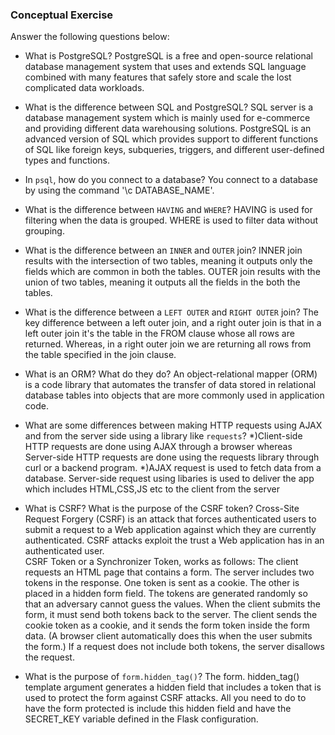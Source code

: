 ### Conceptual Exercise

Answer the following questions below:

- What is PostgreSQL?
       PostgreSQL is a free and open-source relational database management system that uses and extends SQL language
       combined with many features that safely store and scale the lost complicated data workloads.


- What is the difference between SQL and PostgreSQL?
        SQL server is a database management system which is mainly used for e-commerce and providing different data warehousing solutions. PostgreSQL is an advanced version of SQL which provides support to different functions of SQL like foreign keys, subqueries, triggers, and different user-defined types and functions.


- In `psql`, how do you connect to a database?
        You connect to a database by using the command '\c DATABASE_NAME'.


- What is the difference between `HAVING` and `WHERE`?
        HAVING is used for filtering when the data is grouped. WHERE is used to filter data without grouping.
        
- What is the difference between an `INNER` and `OUTER` join?
        INNER join results with the intersection of two tables, meaning it outputs only the fields which are common in both the tables.
        OUTER join results with the union of two tables, meaning it outputs all the fields in the both the tables.

- What is the difference between a `LEFT OUTER` and `RIGHT OUTER` join?
        The key difference between a left outer join, and a right outer join is that in a left outer join it's the table in the FROM clause whose all rows are returned. Whereas, in a right outer join we are returning all rows from the table specified in the join clause.

- What is an ORM? What do they do?
        An object-relational mapper (ORM) is a code library that automates the transfer of data stored in relational database tables into objects that are more commonly used in application code.

- What are some differences between making HTTP requests using AJAX 
  and from the server side using a library like `requests`?
        *)Client-side HTTP requests are done using AJAX through a browser whereas Server-side HTTP requests are done using the requests library through curl or a backend program.
        *)AJAX request is used to fetch data from a database. Server-side request using libaries is used to deliver the app which includes HTML,CSS,JS etc to the client from the server 


- What is CSRF? What is the purpose of the CSRF token?
        Cross-Site Request Forgery (CSRF) is an attack that forces authenticated users to submit a request to a Web application against which they are currently authenticated. CSRF attacks exploit the trust a Web application has in an authenticated user.  
      CSRF Token or a Synchronizer Token, works as follows:
          The client requests an HTML page that contains a form.
          The server includes two tokens in the response. One token is sent as a cookie. The other is placed in a hidden form field. The tokens are generated randomly so that an adversary cannot guess the values.
          When the client submits the form, it must send both tokens back to the server. The client sends the cookie token as a cookie, and it sends the form token inside the form data. (A browser client automatically does this when the user submits the form.)
          If a request does not include both tokens, the server disallows the request.

- What is the purpose of `form.hidden_tag()`?
          The form. hidden_tag() template argument generates a hidden field that includes a token that is used to protect the form against CSRF attacks. All you need to do to have the form protected is include this hidden field and have the SECRET_KEY variable defined in the Flask configuration.